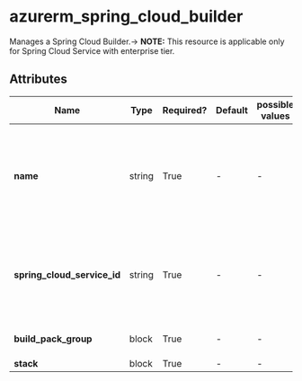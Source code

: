 # azurerm_spring_cloud_builder

Manages a Spring Cloud Builder.-> **NOTE:** This resource is applicable only for Spring Cloud Service with enterprise tier.

## Attributes

| Name | Type | Required? | Default  | possible values | Description |
| ---- | ---- | --------- | -------- | ----------- | ----------- |
| **name** | string | True | -  |  -  | The name which should be used for this Spring Cloud Builder. Changing this forces a new Spring Cloud Builder to be created. | 
| **spring_cloud_service_id** | string | True | -  |  -  | The ID of the Spring Cloud Service. Changing this forces a new Spring Cloud Builder to be created. | 
| **build_pack_group** | block | True | -  |  -  | One or more `build_pack_group` blocks. | 
| **stack** | block | True | -  |  -  | A `stack` block. | 

